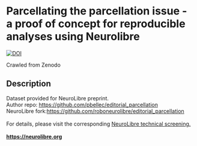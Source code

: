 # Parcellating the parcellation issue - a proof of concept for reproducible analyses using Neurolibre

[![DOI](https://www.zenodo.org/badge/DOI/10.5281/zenodo.10031957.svg)](https://doi.org/10.5281/zenodo.10031957)

Crawled from Zenodo

## Description

Dataset provided for NeuroLibre preprint.<br /> Author repo: https://github.com/pbellec/editorial_parcellation <br />NeuroLibre fork:https://github.com/roboneurolibre/editorial_parcellation <br /><br />For details, please visit the corresponding [NeuroLibre technical screening.](https://github.com/neurolibre/neurolibre-reviews/issues/10)<br /><br />__<https://neurolibre.org>__